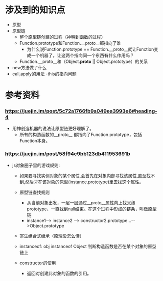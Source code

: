 # 涉及到的知识点
- 原型
- 原型链
    - 整个原型链创建的过程（神明到函数的过程）
    - Function.prototype和Function.__proto__都指向了谁
        - 为什么说Function.prototype == Function.__proto__就让Function变成一个机器了，让这两个指向同一个东西有什么作用吗？
    - Function.__proto__和（Object.__proto__ || Object.prototype）的关系
- new方法做了什么
- call,apply的用法
-this的指向问题





# 参考资料

### https://juejin.im/post/5c72a1766fb9a049ea3993e6#heading-4
- 用神创造机器的说法让原型链更好理解了。
    - 所有的构造函数的__proto__ 都指向了Function.prototype，包括Function本身。


### https://juejin.im/post/58f94c9bb123db411953691b
- js对象圈子里的游戏规则:
    - 如果要寻找实例对象的某个属性,会首先在对象内部寻找该属性,直至找不到,然后才在该对象的原型(instance.prototype)里去找这个属性。
    - 原型链查找规则
        - 从当前对象出发，一层一层通过__proto__属性向上找父级prototype，一直找到null结束。在这个过程中形成的链条，叫做原型链
        - instance1--> instance2 --> constructor2.prototype…-->Object.prototype

    - 寄生组合式继承（原理没怎么懂）

    - instanceof:  obj instanceof Object  判断构造函数是否在某个对象的原型链上

    - constructor的使用
        - 返回对创建此对象的函数的引用。
